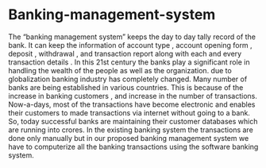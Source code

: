# Banking-management-system
The “banking management system” keeps the day to day tally record of the bank. It can keep the information of account type , account opening form , deposit , withdrawal , and transaction report along with each and every transaction details .
In this 21st century the banks play a significant role in handling the wealth of the people as well as the organization. due to globalization banking industry has completely changed. Many number of banks are being established in various countries. This is because of the increase in banking customers ,  and increase in the number of transactions.
Now-a-days, most of the transactions have become electronic and enables their customers to made transactions via internet without going to a bank. So, today successful banks are maintaining their customer databases which are running into crores.
In the existing banking system the transactions are done only manually but in our proposed banking management system we have to computerize all the banking transactions using the software banking system.
